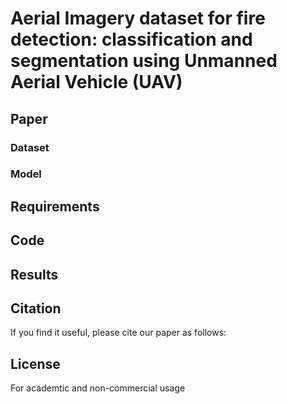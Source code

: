 # Aerial Imagery dataset for fire detection: classification and segmentation using Unmanned Aerial Vehicle (UAV)

## Paper

### Dataset

### Model


## Requirements

## Code


## Results

## Citation
If you find it useful, please cite our paper as follows:


## License
For academtic and non-commercial usage


